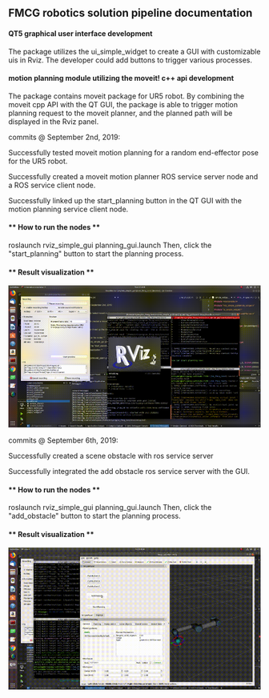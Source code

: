 ## **FMCG robotics solution pipeline documentation**

#### **QT5 graphical user interface development**
The package utilizes the ui_simple_widget to create a GUI with customizable uis in Rviz.
The developer could add buttons to trigger various processes.

#### **motion planning module utilizing the moveit! c++ api development**
The package contains moveit package for UR5 robot. By combining the moveit cpp API with the QT GUI, the package is able to
trigger motion planning request to the moveit planner, and the planned path will be displayed in the Rviz panel.

commits @ September 2nd, 2019:

Successfully tested moveit motion planning for a random end-effector pose for the UR5 robot.

Successfully created a moveit motion planner ROS service server node and a ROS service client node.

Successfully linked up the start_planning button in the QT GUI with the motion planning service client node.

#### ** How to run the nodes **
roslaunch rviz_simple_gui planning_gui.launch
Then, click the "start_planning" button to start the planning process.
#### ** Result visualization **

![result](imgs/gui_moveit.gif)


commits @ September 6th, 2019:

Successfully created a scene obstacle with ros service server

Successfully integrated the add obstacle ros service server with the GUI.

#### ** How to run the nodes **
roslaunch rviz_simple_gui planning_gui.launch
Then, click the "add_obstacle" button to start the planning process.
#### ** Result visualization **

![result](imgs/moveit_gui_obstacle.gif)

